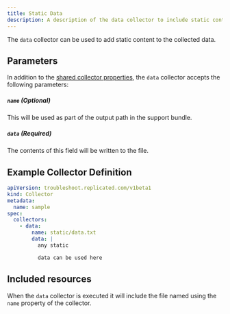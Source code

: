```yaml
---
title: Static Data
description: A description of the data collector to include static content
---
```


The `data` collector can be used to add static content to the collected data.

## Parameters

In addition to the [shared collector properties](https://troubleshoot.sh/docs/collect/collectors/#shared-properties), the `data` collector accepts the following parameters:

##### `name` (Optional)
This will be used as part of the output path in the support bundle.

##### `data` (Required)
The contents of this field will be written to the file.

## Example Collector Definition

```yaml
apiVersion: troubleshoot.replicated.com/v1beta1
kind: Collector
metadata:
  name: sample
spec:
  collectors:
    - data:
        name: static/data.txt
        data: |
          any static

          data can be used here
```

## Included resources

When the `data` collector is executed it will include the file named using the `name` property of the collector.

